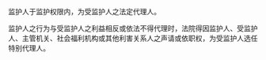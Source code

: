监护人于监护权限内，为受监护人之法定代理人。

监护人之行为与受监护人之利益相反或依法不得代理时，法院得因监护人、受监护人、主管机关、社会福利机构或其他利害关系人之声请或依职权，为受监护人选任特别代理人。